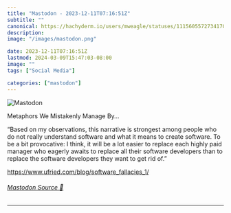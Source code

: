 ```yaml
---
title: "Mastodon - 2023-12-11T07:16:51Z"
subtitle: ""
canonical: https://hachyderm.io/users/mweagle/statuses/111560557273417094
description:
image: "/images/mastodon.png"

date: 2023-12-11T07:16:51Z
lastmod: 2024-03-09T15:47:03-08:00
image: ""
tags: ["Social Media"]

categories: ["mastodon"]
---
```

![Mastodon](/images/mastodon.png)

<p>Metaphors We Mistakenly Manage By…</p><p>“Based on my observations, this narrative is strongest among people who do not really understand software and what it means to create software. To be a bit provocative: I think, it will be a lot easier to replace each highly paid manager who eagerly awaits to replace all their software developers than to replace the software developers they want to get rid of.”</p><p><a href="https://www.ufried.com/blog/software_fallacies_1/" target="_blank" rel="nofollow noopener noreferrer" translate="no"><span class="invisible">https://www.</span><span class="ellipsis">ufried.com/blog/software_falla</span><span class="invisible">cies_1/</span></a></p>


###### [Mastodon Source 🐘](https://hachyderm.io/@mweagle/111560557273417094)

___
